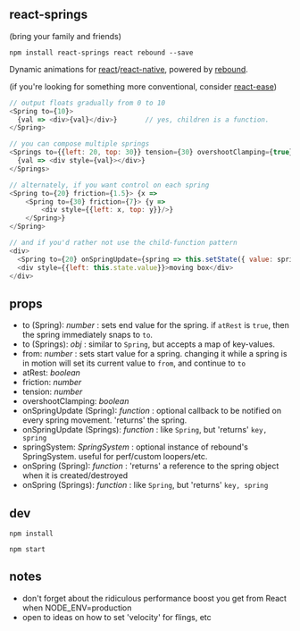 react-springs
---

(bring your family and friends)

`npm install react-springs react rebound --save`

Dynamic animations for [react](https://facebook.github.io/react/)/[react-native](https://facebook.github.io/react-native/), powered by [rebound](https://github.com/facebook/rebound-js).

(if you're looking for something more conventional, consider [react-ease](https://github.com/threepointone/react-ease))

```js
// output floats gradually from 0 to 10
<Spring to={10}>
  {val => <div>{val}</div>}       // yes, children is a function.
</Spring>

// you can compose multiple springs
<Springs to={{left: 20, top: 30}} tension={30} overshootClamping={true}>
  {val => <div style={val}></div>}
</Springs>

// alternately, if you want control on each spring
<Spring to={20} friction={1.5}> {x =>
    <Spring to={30} friction={7}> {y =>
        <div style={{left: x, top: y}}/>}
    </Spring>}
</Spring>

// and if you'd rather not use the child-function pattern
<div>
  <Spring to={20} onSpringUpdate={spring => this.setState({ value: spring.getCurrentValue() })} />
  <div style={{left: this.state.value}}>moving box</div>
</div>
```

props
---

- to (Spring): *number* : sets end value for the spring. if `atRest` is `true`, then the spring immediately snaps to `to`.
- to (Springs): *obj* : similar to `Spring`, but accepts a map of key-values.
- from: *number* : sets start value for a spring. changing it while a spring is in motion will set its current value to `from`, and continue to `to`
- atRest: *boolean*
- friction: *number*
- tension: *number*
- overshootClamping: *boolean*
- onSpringUpdate (Spring): *function* : optional callback to be notified on every spring movement. 'returns' the spring.
- onSpringUpdate (Springs): *function* : like `Spring`, but 'returns' `key, spring`
- springSystem: *SpringSystem* : optional instance of rebound's SpringSystem. useful for perf/custom loopers/etc.
- onSpring (Spring): *function* : 'returns' a reference to the spring object when it is created/destroyed
- onSpring (Springs): *function* : like `Spring`, but 'returns' `key, spring`

dev
---

`npm install`

`npm start`

notes
---

- don't forget about the ridiculous performance boost you get from React when NODE_ENV=production
- open to ideas on how to set 'velocity' for flings, etc